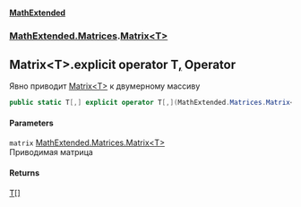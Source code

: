 #### [MathExtended](index.md 'index')
### [MathExtended.Matrices](MathExtended_Matrices.md 'MathExtended.Matrices').[Matrix&lt;T&gt;](MathExtended_Matrices_Matrix_T_.md 'MathExtended.Matrices.Matrix&lt;T&gt;')
## Matrix&lt;T&gt;.explicit operator T[,](Matrix&lt;T&gt;) Operator
Явно приводит [Matrix&lt;T&gt;](MathExtended_Matrices_Matrix_T_.md 'MathExtended.Matrices.Matrix&lt;T&gt;') к двумерному массиву  
```csharp
public static T[,] explicit operator T[,](MathExtended.Matrices.Matrix<T> matrix);
```
#### Parameters
<a name='MathExtended_Matrices_Matrix_T__op_ExplicitT___(MathExtended_Matrices_Matrix_T_)_matrix'></a>
`matrix` [MathExtended.Matrices.Matrix&lt;](MathExtended_Matrices_Matrix_T_.md 'MathExtended.Matrices.Matrix&lt;T&gt;')[T](MathExtended_Matrices_Matrix_T_.md#MathExtended_Matrices_Matrix_T__T 'MathExtended.Matrices.Matrix&lt;T&gt;.T')[&gt;](MathExtended_Matrices_Matrix_T_.md 'MathExtended.Matrices.Matrix&lt;T&gt;')  
Приводимая матрица
  
#### Returns
[T](MathExtended_Matrices_Matrix_T_.md#MathExtended_Matrices_Matrix_T__T 'MathExtended.Matrices.Matrix&lt;T&gt;.T')[[]](https://docs.microsoft.com/en-us/dotnet/api/System.Array 'System.Array')  
